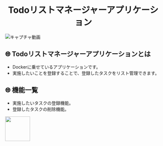 <h1 align="center">Todoリストマネージャーアプリケーション</h1>

![キャプチャ動画](https://i.gyazo.com/15b132aa2c0bb532e7ad7fcb06602b64.gif)

## :globe_with_meridians: Todoリストマネージャーアプリケーションとは
- Dockerに乗せているアプリケーションです。
- 実施したいことを登録することで、登録したタスクをリスト管理できます。

## :globe_with_meridians: 機能一覧
- 実施したいタスクの登録機能。
- 登録したタスクの削除機能。

<a><img src="https://user-images.githubusercontent.com/63842526/93454266-b5538300-f915-11ea-8439-cd65c7a959f2.png" height="80px;" /></a> <!-- Dockerのロゴ -->
